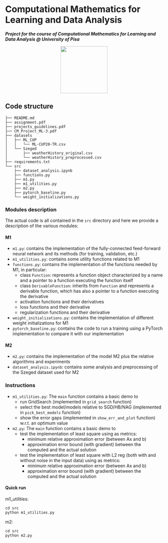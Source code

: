 # Computational Mathematics for Learning and Data Analysis
**_Project for the course of Computational Mathematics for Learning and Data Analysis @ University of Pisa_**

<p align="center">
  <img width=150px src="https://www.plan4res.eu/wp-content/uploads/2018/02/University-of-Pisa-Italy.png"/>
</p>

## Code structure
```
├── README.md
├── assignment.pdf
├── projects_guidelines.pdf
├── CM_Project_ML-3.pdf
├── datasets
│   ├── ML_CUP
│   │   └── ML-CUP20-TR.csv
│   └── Szeged
│       ├── weatherHistory_original.csv
│       └── weatherHistory_preprocessed.csv
├── requirements.txt
└── src
    ├── dataset_analysis.ipynb
    ├── functions.py
    ├── m1.py
    ├── m1_utilities.py
    ├── m2.py
    ├── pytorch_baseline.py
    └── weight_initializations.py
```

### Modules description
The actual code is all contained in the `src` directory and here we provide a description of the various modules:

#### M1
- `m1.py`: contains the implementation of the fully-connected feed-forward neural network and its methods (for training, validation, etc.)
- `m1_utilities.py`: contains some utility functions related to M1
- `functions.py`: contains the implementation of the functions needed by M1, in particular:
  - class `Function`: represents a function object characterized by a name and a pointer to a function executing the function itself
  - class `DerivableFunction`: inherits from `Function` and represents a derivable function, which has also a pointer to a function executing the derivative
  - activation functions and their derivatives
  - loss functions and their derivative
  - regularization functions and their derivative
- `weight_initializations.py`: contains the implementation of different weight initializations for M1
- `pytorch_baseline.py`: contains the code to run a training using a PyTorch implementation to compare it with our implementation

#### M2
- `m2.py`: contains the implementation of the model M2 plus the relative algorithms and experiments
- `dataset_analysis.ipynb`: contains some analysis and preprocessing of the Szeged dataset used for M2

### Instructions
- `m1_utilities.py`: The `main` function contains a basic demo to 
  - run GridSearch (implemented in `grid_search` function)
  - select the best model/models relative to SGD/HB/NAG (implemented in `pick_best_models` function) 
  - show the error gaps (implemented in `show_err_and_plot` function) w.r.t. an optimum value
- `m2.py`: The `main` function contains a basic demo to
  - test the implementation of least square using as metrics:
    - minimum relative approximation error (between Ax and b)
    - approximation error bound (with gradient) between the computed and the actual solution
  - test the implementation of least square with L2 reg (both with and without noise in the input data) using as metrics:
    - minimum relative approximation error (between Ax and b)
    - approximation error bound (with gradient) between the computed and the actual solution

#### Quick run
m1_utilities:
```
cd src
python m1_utilities.py
```
m2:
```
cd src
python m2.py
```
